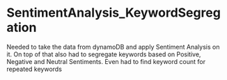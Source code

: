 # SentimentAnalysis_KeywordSegregation
Needed to take the data from dynamoDB and apply Sentiment Analysis on it. On top of that also had to segregate keywords based on Positive, Negative and Neutral Sentiments. Even had to find keyword count for repeated keywords
